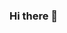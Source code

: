### Hi there 👋

<!-- ![Visitor Count](https://profile-counter.glitch.me/YounesTasra-R4z3rSw0rd/count.svg) -->
<!--
**YounesTasra-R4z3rSw0rd/YounesTasra-R4z3rSw0rd** is a ✨ _special_ ✨ repository because its `README.md` (this file) appears on your GitHub profile.

Here are some ideas to get you started:

- 🔭 I’m currently working on ...
- 🌱 I’m currently learning ...
- 👯 I’m looking to collaborate on ...
- 🤔 I’m looking for help with ...
- 💬 Ask me about ...
- 📫 How to reach me: ...
- 😄 Pronouns: ...
- ⚡ Fun fact: ...
-->
